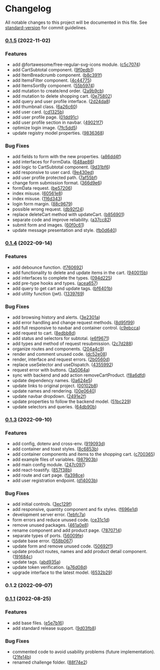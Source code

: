 # Changelog

All notable changes to this project will be documented in this file. See [standard-version](https://github.com/conventional-changelog/standard-version) for commit guidelines.

### [0.1.5](https://github.com/enzoarguello512/api-rest-ecommerce/compare/v0.1.4...v0.1.5) (2022-11-02)


### Features

* add @fortawesome/free-regular-svg-icons module. ([c5c7074](https://github.com/enzoarguello512/api-rest-ecommerce/commit/c5c7074c32c810099852bc9b33453e5649f5a3ed))
* add CartSubtotal component. ([9f0edb1](https://github.com/enzoarguello512/api-rest-ecommerce/commit/9f0edb1631d4a788b7fadc173275f12fbd6e3f16))
* add ItemBreadcrumb component. ([b8c391f](https://github.com/enzoarguello512/api-rest-ecommerce/commit/b8c391f54ccb96f7c604414c60cbcd1d49aed572))
* add ItemsFilter component. ([4c44775](https://github.com/enzoarguello512/api-rest-ecommerce/commit/4c447750eeac63a5ed5481802976bf3c921203a4))
* add ItemsSortBy component. ([55b5974](https://github.com/enzoarguello512/api-rest-ecommerce/commit/55b59747385584113601d1c2a7d1a01cc23a96cc))
* add mutation to create/end order. ([2a9b9cb](https://github.com/enzoarguello512/api-rest-ecommerce/commit/2a9b9cb5aeb3543fd43f59b2a3d4bdb2b87efbc6))
* add mutation to delete shopping cart. ([0e75802](https://github.com/enzoarguello512/api-rest-ecommerce/commit/0e75802747d84100daa2a4d3a3fb35409b8ffe49))
* add query and user profile interface. ([2d24da8](https://github.com/enzoarguello512/api-rest-ecommerce/commit/2d24da8c31bcc0c8532da8fb6ac03d92ab77c316))
* add thumbnail class. ([6a26c60](https://github.com/enzoarguello512/api-rest-ecommerce/commit/6a26c60b50914c38adbb4a046ef4b947ce33658e))
* add user card. ([cd1325b](https://github.com/enzoarguello512/api-rest-ecommerce/commit/cd1325b5322bd2b0be07ed34671997db38f4948d))
* add user profile page. ([01dd91c](https://github.com/enzoarguello512/api-rest-ecommerce/commit/01dd91c538d530c124b3f676cfc2b6e979402e35))
* add user profile section in navbar. ([49021f7](https://github.com/enzoarguello512/api-rest-ecommerce/commit/49021f7f6b72eaba7bdb8acf78dbf6e984055b7b))
* optimize login image. ([7fc5dd5](https://github.com/enzoarguello512/api-rest-ecommerce/commit/7fc5dd5b5f268d17b9fde09b2b12d47fd2ac7294))
* update registry model properties. ([9836368](https://github.com/enzoarguello512/api-rest-ecommerce/commit/9836368355e4b3b2ae5093be868de02da3d82f8b))


### Bug Fixes

* add fields to form with the new properties. ([a86dd4f](https://github.com/enzoarguello512/api-rest-ecommerce/commit/a86dd4ff5a575812c71793473588f1a02fa3249b))
* add interfaces for FormData. ([648ae86](https://github.com/enzoarguello512/api-rest-ecommerce/commit/648ae862889611e02fe21755526af657323ebcba))
* add logic to CartSubtotal component. ([9d31bf6](https://github.com/enzoarguello512/api-rest-ecommerce/commit/9d31bf6122cd9a15af22db393b749c40413d6010))
* add responsive to user card. ([9e430ed](https://github.com/enzoarguello512/api-rest-ecommerce/commit/9e430ed6b736597d8e3d420d64c1d08260633467))
* add user profile protected path. ([7af55bf](https://github.com/enzoarguello512/api-rest-ecommerce/commit/7af55bf7a14288321b3aed9128e9e98b2b4288ad))
* change form submission format. ([366d9e6](https://github.com/enzoarguello512/api-rest-ecommerce/commit/366d9e66f4d5b051486808a18f57574ef4033abc))
* formData request. ([be57206](https://github.com/enzoarguello512/api-rest-ecommerce/commit/be57206416ce1fd9b6a3eb579072acabb43af8cb))
* index misuse. ([60561e8](https://github.com/enzoarguello512/api-rest-ecommerce/commit/60561e85e2448a8207fbe03d1c418c7f1ffb034d))
* index misuse. ([116d343](https://github.com/enzoarguello512/api-rest-ecommerce/commit/116d3430e4745c3c36e794bff03040f5e3319e49))
* login form margin. ([88c9679](https://github.com/enzoarguello512/api-rest-ecommerce/commit/88c967951696f49c66bd0e60526869961e28b117))
* possible wrong request. ([db92f24](https://github.com/enzoarguello512/api-rest-ecommerce/commit/db92f2482f85eaa0c45c0c6da3d7ceba8efff190))
* replace deleteCart method with updateCart. ([b856901](https://github.com/enzoarguello512/api-rest-ecommerce/commit/b85690199187c69ba31e67810cd36cd6e9bb3ea2))
* separate code and improve reliability. ([a37cc82](https://github.com/enzoarguello512/api-rest-ecommerce/commit/a37cc8278dfc5f87dc66666ee449a8b282efbc49))
* submit form and images. ([60f0c61](https://github.com/enzoarguello512/api-rest-ecommerce/commit/60f0c6186af6c167af0f4bcefee6259d238c2287))
* update message presentation and style. ([fb0d640](https://github.com/enzoarguello512/api-rest-ecommerce/commit/fb0d6403f0adafee9e9bae396ba6ee6a301fc68f))

### [0.1.4](https://github.com/enzoarguello512/api-rest-ecommerce/compare/v0.1.3...v0.1.4) (2022-09-14)


### Features

* add debounce function. ([f760692](https://github.com/enzoarguello512/api-rest-ecommerce/commit/f760692af2a7e598bdbe9e855e1681e17087fd49))
* add functionality to delete and update items in the cart. ([940015b](https://github.com/enzoarguello512/api-rest-ecommerce/commit/940015baceb046d7ee823757150195425c3c897c))
* add interfaces to complete the types. ([094d225](https://github.com/enzoarguello512/api-rest-ecommerce/commit/094d22570ebd1b2fd4d6b4a96286e8cf6407b327))
* add pre-type hooks and types. ([acea657](https://github.com/enzoarguello512/api-rest-ecommerce/commit/acea657edf7681b340fc64a2f26fd71a38542732))
* add query to get cart and update tags. ([bf6401b](https://github.com/enzoarguello512/api-rest-ecommerce/commit/bf6401bd373761da4ab7aa6c919dc9a0897804e2))
* add utility function (jwt). ([1339769](https://github.com/enzoarguello512/api-rest-ecommerce/commit/133976988e8edb9cf1a292de656d1e7c0cd20fd7))


### Bug Fixes

* add browsing history and alerts. ([3e2301a](https://github.com/enzoarguello512/api-rest-ecommerce/commit/3e2301ad3c0d2f4ef943db94e43319c68bb8ad9e))
* add error handling and change request methods. ([8d95f99](https://github.com/enzoarguello512/api-rest-ecommerce/commit/8d95f992b7bbab3992b09b34e382d869bf28afe4))
* add full responsive to navbar and container control. ([c9ebcca](https://github.com/enzoarguello512/api-rest-ecommerce/commit/c9ebcca4ab169670bebd242350db3ff7550964ea))
* add request to cart. ([8edbb8d](https://github.com/enzoarguello512/api-rest-ecommerce/commit/8edbb8d80d171df34513c6debfa7470fd591a2b2))
* add status and selectors for subtotal. ([e6f9671](https://github.com/enzoarguello512/api-rest-ecommerce/commit/e6f9671fb33d8326109088c327379254967acdb9))
* add types and method of request resubmission. ([2c7d288](https://github.com/enzoarguello512/api-rest-ecommerce/commit/2c7d2884414be6a8b6e55c13c6149edee805b9ab))
* organize routes and components. ([204a4c9](https://github.com/enzoarguello512/api-rest-ecommerce/commit/204a4c93d98a1d233071eeb0edab1957aa18fa96))
* render and comment unused code. ([dc52e08](https://github.com/enzoarguello512/api-rest-ecommerce/commit/dc52e08a5ab0ec3653dac9085008502c3b04d147))
* render, interface and request errors. ([2b0560d](https://github.com/enzoarguello512/api-rest-ecommerce/commit/2b0560d1c13bc266e883a169cac4498eaf141e51))
* replace useSelector and useDispatch. ([4355992](https://github.com/enzoarguello512/api-rest-ecommerce/commit/435599230bdea3eb4e570ab90b16ba980d4d6b76))
* request error with buttons. ([3a5064a](https://github.com/enzoarguello512/api-rest-ecommerce/commit/3a5064a5112f8713b117205ab60ac9bde6f37262))
* sync with backend and add action removeCartProduct. ([f8a6dfd](https://github.com/enzoarguello512/api-rest-ecommerce/commit/f8a6dfd6727ddb689f506848fe28121bc9237f3b))
* update dependency names. ([0a624e5](https://github.com/enzoarguello512/api-rest-ecommerce/commit/0a624e54d17949d9d61813afe1153b65282f075b))
* update links to original project. ([00102b8](https://github.com/enzoarguello512/api-rest-ecommerce/commit/00102b840dcf725754d78d1ce98bf62e0d440525))
* update names and rendering. ([00e0640](https://github.com/enzoarguello512/api-rest-ecommerce/commit/00e0640e3f10bd07d1ebd3148b1ffe7162e3ce53))
* update navbar dropdown. ([2491e2f](https://github.com/enzoarguello512/api-rest-ecommerce/commit/2491e2f65cb70ab79d2db24520645c8c6872a01b))
* update properties to follow the backend model. ([51bc229](https://github.com/enzoarguello512/api-rest-ecommerce/commit/51bc2297b6712a2fbbc2aba5dd367af96af1868e))
* update selectors and queries. ([64db90b](https://github.com/enzoarguello512/api-rest-ecommerce/commit/64db90ba2db7fc035a7c09ced6fb1c0dc74b26a7))

### [0.1.3](https://github.com/enzoarguello512/api-rest-ecommerce/compare/v0.1.2...v0.1.3) (2022-09-10)


### Features

* add config, dotenv and cross-env. ([919093d](https://github.com/enzoarguello512/api-rest-ecommerce/commit/919093de417999daed8a053e2f5d42ad30161168))
* add container and toast styles. ([8c6853b](https://github.com/enzoarguello512/api-rest-ecommerce/commit/8c6853b5a7bf6a175ae61fdd228da6d9b5a7952a))
* add container components and items to the shopping cart. ([c700365](https://github.com/enzoarguello512/api-rest-ecommerce/commit/c7003655885b17b935c4c33e97150d24cb522eed))
* add example files of variables. ([987903b](https://github.com/enzoarguello512/api-rest-ecommerce/commit/987903b87add37324c31fe4af9f51bda3c54a883))
* add main config module. ([247c097](https://github.com/enzoarguello512/api-rest-ecommerce/commit/247c09747bbb49038ef2d3fe60cfedcf9e945847))
* add react-toastify. ([857f38b](https://github.com/enzoarguello512/api-rest-ecommerce/commit/857f38b46904c90661b3592b4f9adafcf41b1243))
* add route and cart page. ([fa398ce](https://github.com/enzoarguello512/api-rest-ecommerce/commit/fa398cece276673e627b859d5d7437d84e5d18e3))
* add user registration endpoint. ([d14003b](https://github.com/enzoarguello512/api-rest-ecommerce/commit/d14003bc7a66fdea45f8f0df78f02b38de0014dd))


### Bug Fixes

* add initial controls. ([3ec129f](https://github.com/enzoarguello512/api-rest-ecommerce/commit/3ec129f2e1c81ddef88807b4602374eaa93717b8))
* add responsive, quantity component and fix styles. ([f696e1d](https://github.com/enzoarguello512/api-rest-ecommerce/commit/f696e1d7a3aff8c7e6193df223d9e1f93bbb0a2b))
* development server error. ([1ebfc7a](https://github.com/enzoarguello512/api-rest-ecommerce/commit/1ebfc7a763f0ded751581f05ae25f68ed97d369b))
* form errors and reduce unused code. ([ce31c1d](https://github.com/enzoarguello512/api-rest-ecommerce/commit/ce31c1d0ef952d886556e683d63eeab1d1552a09))
* remove unused packages. ([461a0e8](https://github.com/enzoarguello512/api-rest-ecommerce/commit/461a0e8a4de7fa9fdd8cf639204a64de407cc6ad))
* rename component and add product page. ([7870714](https://github.com/enzoarguello512/api-rest-ecommerce/commit/7870714f1e52e1451528ae72a531e68203a215e2))
* separate types of ports. ([56009fe](https://github.com/enzoarguello512/api-rest-ecommerce/commit/56009fea21a817054bbba9f84777fff3bb7c7008))
* update base error. ([558b067](https://github.com/enzoarguello512/api-rest-ecommerce/commit/558b067ca025abd30a0d56d03da38603d06eb25b))
* update form and remove unused code. ([50692f1](https://github.com/enzoarguello512/api-rest-ecommerce/commit/50692f1438cdee955559b551f891147b2125a476))
* update product routes, names and add product detail component. ([191684c](https://github.com/enzoarguello512/api-rest-ecommerce/commit/191684cf9a190d2aae9ef68d95c5ea780e1724f9))
* update tags. ([abd935a](https://github.com/enzoarguello512/api-rest-ecommerce/commit/abd935a72e8352053066cb80d9261a8b5fb0486b))
* update token verification. ([a76d08d](https://github.com/enzoarguello512/api-rest-ecommerce/commit/a76d08de9b553e84fc9356b1acb2c40587d96445))
* upgrade interface to the latest model. ([6532b29](https://github.com/enzoarguello512/api-rest-ecommerce/commit/6532b29a4ecd00d8700232f0951b42525f9bbac3))

### 0.1.2 (2022-09-07)

### [0.1.1](https://github.com/enzoarguello512/api-rest-ecommerce/compare/v0.0.4...v0.1.1) (2022-08-25)

### Features

- add base files. ([e5e7b16](https://github.com/enzoarguello512/api-rest-ecommerce/commit/e5e7b164255d1c1fc7c427dc4ad6376bb11b2519))
- add standard release support. ([9d03fb8](https://github.com/enzoarguello512/api-rest-ecommerce/commit/9d03fb8db7a60ab884bd613734abf2eaa0ec24d2))

### Bug Fixes

- commented code to avoid usability problems (future implementation). ([21fe14b](https://github.com/enzoarguello512/api-rest-ecommerce/commit/21fe14bba86b62f6afc4b4cb0bed85b48a27ba71))
- renamed challenge folder. ([88f74e2](https://github.com/enzoarguello512/api-rest-ecommerce/commit/88f74e263e78c354c944de44f49cf156f732d206))
